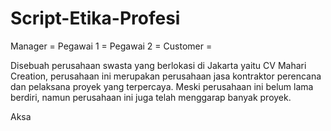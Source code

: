 # Script-Etika-Profesi


 
Manager =
Pegawai 1 =
Pegawai 2 =
Customer =


Disebuah perusahaan swasta yang berlokasi di Jakarta yaitu CV Mahari Creation, perusahaan ini merupakan perusahaan jasa kontraktor perencana dan pelaksana proyek yang terpercaya. Meski perusahaan ini belum lama berdiri, namun perusahaan ini juga telah menggarap banyak proyek.

Aksa 
